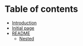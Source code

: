 # Table of contents

* [Introduction](README.md)
* [Initial page](test.md)
* [README](test-1/README.md)
  * [Nested](test-1/nested-file.md)

